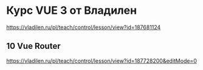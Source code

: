 # Курс VUE 3 от Владилен
https://vladilen.ru/pl/teach/control/lesson/view?id=187681124

## 10 Vue Router
https://vladilen.ru/pl/teach/control/lesson/view?id=187728200&editMode=0